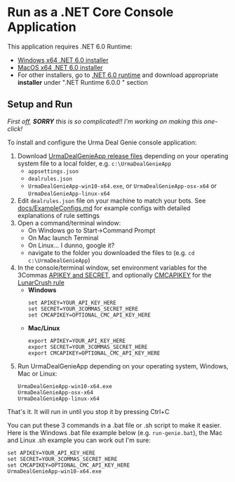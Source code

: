 # Run as a .NET Core Console Application
This application requires .NET 6.0 Runtime:
  - [Windows x64 .NET 6.0 installer](https://dotnet.microsoft.com/download/dotnet/thank-you/runtime-6.0.0-windows-x64-installer)
  - [MacOS x64 .NET 6.0 installer](https://dotnet.microsoft.com/download/dotnet/thank-you/runtime-6.0.0-macos-x64-installer)
  - For other installers, go to [.NET 6.0 runtime](https://dotnet.microsoft.com/download/dotnet/6.0) and download appropriate **installer** under ".NET Runtime 6.0.0
" section
## Setup and Run
_First off, **SORRY** this is so complicated!! I'm working on making this one-click!_

To install and configure the Urma Deal Genie console application:
1. Download [UrmaDealGenieApp release files](https://github.com/UrmaGurd/UrmaDealGenie/releases/tag/app-2.3 ) depending on your operating system file to a local folder, e.g. `c:\UrmaDealGenieApp`
   - `appsettings.json`
   - `dealrules.json`
   - `UrmaDealGenieApp-win10-x64.exe`, or `UrmaDealGenieApp-osx-x64` or `UrmaDealGenieApp-linux-x64`
4. Edit `dealrules.json` file on your machine to match your bots. See [docs/ExampleConfigs.md](./docs/ExampleConfigs.md) for example configs with detailed explanations of rule settings
5. Open a command/terminal window:
   - On Windows go to Start->Command Prompt
   - On Mac launch Terminal
   - On Linux... I dunno, google it?
   - navigate to the folder you downloaded the files to (e.g. `cd c:\UrmaDealGenieApp`)
6. In the console/terminal window, set environment variables for the 3Commas [APIKEY and SECRET](/README.md#create-a-3commas-api-key-and-secret), and optionally [CMCAPIKEY](/README.md#optionally-create-a-coinmarketcap-api-key) for the [LunarCrush rule](ExampleConfigs-LunarCrushPairRule.md)
   - **Windows**
     ```
     set APIKEY=YOUR_API_KEY_HERE
     set SECRET=YOUR_3COMMAS_SECRET_HERE
     set CMCAPIKEY=OPTIONAL_CMC_API_KEY_HERE
     ```
   - **Mac/Linux**
     ```
     export APIKEY=YOUR_API_KEY_HERE
     export SECRET=YOUR_3COMMAS_SECRET_HERE
     export CMCAPIKEY=OPTIONAL_CMC_API_KEY_HERE
     ```
5. Run UrmaDealGenieApp depending on your operating system, Windows, Mac or Linux:
     ```
     UrmaDealGenieApp-win10-x64.exe
     UrmaDealGenieApp-osx-x64
     UrmaDealGenieApp-linux-x64
     ```
That's it. It will run in until you stop it by pressing Ctrl+C

You can put these 3 commands in a .bat file or .sh script to make it easier. Here is the Windows .bat file example below (e.g. `run-genie.bat`), the Mac and Linux .sh example you can work out I'm sure:
 ```
 set APIKEY=YOUR_API_KEY_HERE
 set SECRET=YOUR_3COMMAS_SECRET_HERE
 set CMCAPIKEY=OPTIONAL_CMC_API_KEY_HERE
 UrmaDealGenieApp-win10-x64.exe
 ```
